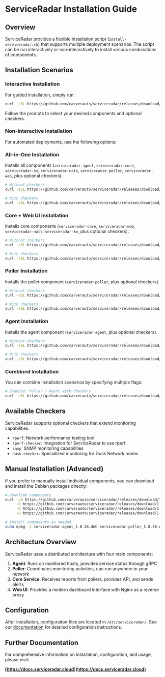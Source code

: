# ServiceRadar Installation Guide

## Overview

ServiceRadar provides a flexible installation script (`install-serviceradar.sh`) that supports multiple deployment scenarios. The script can be run interactively or non-interactively to install various combinations of components.

## Installation Scenarios

### Interactive Installation

For guided installation, simply run:

```bash
curl -sSL https://github.com/carverauto/serviceradar/releases/download/1.0.38/install-serviceradar.sh | bash
```

Follow the prompts to select your desired components and optional checkers.

### Non-Interactive Installation

For automated deployments, use the following options:

### All-in-One Installation
Installs all components (`serviceradar-agent`, `serviceradar-core`, `serviceradar-kv`, `serviceradar-nats`, `serviceradar-poller`, `serviceradar-web`, plus optional checkers).

```bash
# Without checkers
curl -sSL https://github.com/carverauto/serviceradar/releases/download/1.0.38/install-serviceradar.sh | bash -s -- --all --non-interactive

# With checkers
curl -sSL https://github.com/carverauto/serviceradar/releases/download/1.0.38/install-serviceradar.sh | bash -s -- --all --non-interactive --checkers=rperf,snmp
```

### Core + Web UI Installation
Installs core components (`serviceradar-core`, `serviceradar-web`, `serviceradar-nats`, `serviceradar-kv`, plus optional checkers).

```bash
# Without checkers
curl -sSL https://github.com/carverauto/serviceradar/releases/download/1.0.38/install-serviceradar.sh | bash -s -- --core --non-interactive

# With checkers
curl -sSL https://github.com/carverauto/serviceradar/releases/download/1.0.38/install-serviceradar.sh | bash -s -- --core --non-interactive --checkers=dusk-checker
```

### Poller Installation
Installs the poller component (`serviceradar-poller`, plus optional checkers).

```bash
# Without checkers
curl -sSL https://github.com/carverauto/serviceradar/releases/download/1.0.38/install-serviceradar.sh | bash -s -- --poller --non-interactive

# With checkers
curl -sSL https://github.com/carverauto/serviceradar/releases/download/1.0.38/install-serviceradar.sh | bash -s -- --poller --non-interactive --checkers=rperf,snmp
```

### Agent Installation
Installs the agent component (`serviceradar-agent`, plus optional checkers).

```bash
# Without checkers
curl -sSL https://github.com/carverauto/serviceradar/releases/download/1.0.38/install-serviceradar.sh | bash -s -- --agent --non-interactive

# With checkers
curl -sSL https://github.com/carverauto/serviceradar/releases/download/1.0.38/install-serviceradar.sh | bash -s -- --agent --non-interactive --checkers=rperf,rperf-checker,snmp
```

### Combined Installation
You can combine installation scenarios by specifying multiple flags:

```bash
# Example: Poller + Agent with checkers
curl -sSL https://github.com/carverauto/serviceradar/releases/download/1.0.38/install-serviceradar.sh | bash -s -- --poller --agent --non-interactive --checkers=rperf,snmp
```

## Available Checkers

ServiceRadar supports optional checkers that extend monitoring capabilities:

- `rperf`: Network performance testing tool
- `rperf-checker`: Integration for ServiceRadar to use rperf
- `snmp`: SNMP monitoring capabilities
- `dusk-checker`: Specialized monitoring for Dusk Network nodes

## Manual Installation (Advanced)

If you prefer to manually install individual components, you can download and install the Debian packages directly:

```bash
# Download components
curl -LO https://github.com/carverauto/serviceradar/releases/download/1.0.38/serviceradar-agent_1.0.38.deb \
     -O https://github.com/carverauto/serviceradar/releases/download/1.0.38/serviceradar-poller_1.0.38.deb \
     -O https://github.com/carverauto/serviceradar/releases/download/1.0.38/serviceradar-core_1.0.38.deb \
     -O https://github.com/carverauto/serviceradar/releases/download/1.0.38/serviceradar-web_1.0.38.deb

# Install components as needed
sudo dpkg -i serviceradar-agent_1.0.38.deb serviceradar-poller_1.0.38.deb serviceradar-core_1.0.38.deb serviceradar-web_1.0.38.deb
```

## Architecture Overview

ServiceRadar uses a distributed architecture with four main components:

1. **Agent**: Runs on monitored hosts, provides service status through gRPC
2. **Poller**: Coordinates monitoring activities, can run anywhere in your network
3. **Core Service**: Receives reports from pollers, provides API, and sends alerts
4. **Web UI**: Provides a modern dashboard interface with Nginx as a reverse proxy

## Configuration

After installation, configuration files are located in `/etc/serviceradar/`. See our [documentation](https://docs.serviceradar.cloud) for detailed configuration instructions.

## Further Documentation

For comprehensive information on installation, configuration, and usage, please visit:

**[https://docs.serviceradar.cloud](https://docs.serviceradar.cloud)**